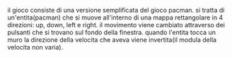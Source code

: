 il gioco consiste di una versione semplificata del gioco pacman. si tratta di un'entita(pacman) che si muove all'interno di una mappa rettangolare in 4 direzioni: up, down, left e right. il movimento viene cambiato attraverso dei pulsanti che si trovano sul fondo della finestra. quando l'entita tocca un muro la direzione della velocita che aveva viene invertita(il modula della velocita non varia).
